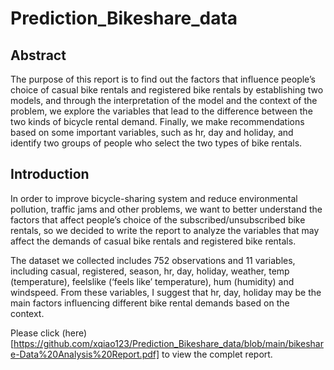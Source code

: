 # Prediction_Bikeshare_data

## Abstract
The purpose of this report is to find out the factors that influence people’s choice of casual bike rentals and registered bike rentals by establishing two models, and through the interpretation of the model and the context of the problem, we explore the variables that lead to the difference between the two kinds of bicycle rental demand. Finally, we make recommendations based on some important variables, such as hr, day and holiday, and identify two groups of people who select the two types of bike rentals. 

## Introduction
In order to improve bicycle-sharing system and reduce environmental pollution, traffic jams and other problems, we want to better understand the factors that affect people’s choice of the subscribed/unsubscribed bike rentals, so we decided to write the report to analyze the variables that may affect the demands of casual bike rentals and registered bike rentals.

The dataset we collected includes 752 observations and 11 variables, including casual, registered, season, hr, day, holiday, weather, temp (temperature), feelslike (‘feels like’ temperature), hum (humidity) and windspeed. From these variables, I suggest that hr, day, holiday may be the main factors influencing different bike rental demands based on the context.

Please click (here)[https://github.com/xqiao123/Prediction_Bikeshare_data/blob/main/bikeshare-Data%20Analysis%20Report.pdf] to view the complet report.
